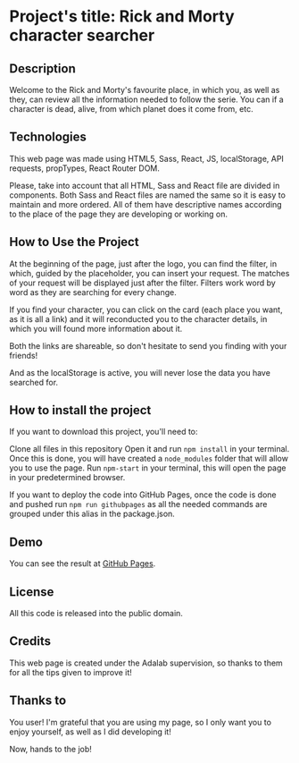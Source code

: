 # Project's title: Rick and Morty character searcher

## Description

Welcome to the Rick and Morty's favourite place, in which you, as well as they, can review all the information needed to follow the serie. You can if a character is dead, alive, from which planet does it come from, etc.

## Technologies

This web page was made using HTML5, Sass, React, JS, localStorage, API requests, propTypes, React Router DOM.

Please, take into account that all HTML, Sass and React file are divided in components. Both Sass and React files are named the same so it is easy to maintain and more ordered. All of them have descriptive names according to the place of the page they are developing or working on.

## How to Use the Project

At the beginning of the page, just after the logo, you can find the filter, in which, guided by the placeholder, you can insert your request. The matches of your request will be displayed just after the filter. Filters work word by word as they are searching for every change.

If you find your character, you can click on the card (each place you want, as it is all a link) and it will reconducted you to the character details, in which you will found more information about it.

Both the links are shareable, so don't hesitate to send you finding with your friends!

And as the localStorage is active, you will never lose the data you have searched for.

## How to install the project

If you want to download this project, you'll need to:

Clone all files in this repository
Open it and run `npm install` in your terminal. Once this is done, you will have created a `node_modules` folder that will allow you to use the page.
Run `npm-start` in your terminal, this will open the page in your predetermined browser.

If you want to deploy the code into GitHub Pages, once the code is done and pushed run `npm run githubpages` as all the needed commands are grouped under this alias in the package.json.

## Demo

You can see the result at [GitHub Pages](https://github.com/lvaldenebro/rick-morty-character-searcher-react).

## License
All this code is released into the public domain.

## Credits

This web page is created under the Adalab supervision, so thanks to them for all the tips given to improve it!

## Thanks to

You user! I'm grateful that you are using my page, so I only want you to enjoy yourself, as well as I did developing it!

Now, hands to the job!
